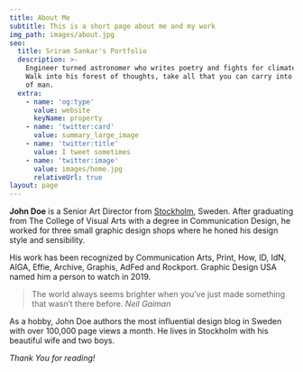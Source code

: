 ```yaml
---
title: About Me
subtitle: This is a short page about me and my work
img_path: images/about.jpg
seo:
  title: Sriram Sankar's Portfolio
  description: >-
    Engineer turned astronomer who writes poetry and fights for climate action.
    Walk into his forest of thoughts, take all that you can carry into the realm
    of man. 
  extra:
    - name: 'og:type'
      value: website
      keyName: property
    - name: 'twitter:card'
      value: summary_large_image
    - name: 'twitter:title'
      value: I tweet sometimes
    - name: 'twitter:image'
      value: images/home.jpg
      relativeUrl: true
layout: page
---
```


**John Doe** is a Senior Art Director from [Stockholm](https://en.wikipedia.org/wiki/Stockholm), Sweden. After graduating from The College of Visual Arts with a degree in Communication Design, he worked for three small graphic design shops where he honed his design style and sensibility.

His work has been recognized by Communication Arts, Print, How, ID, IdN, AIGA, Effie, Archive, Graphis, AdFed and Rockport. Graphic Design USA named him a person to watch in 2019.

>The world always seems brighter when you’ve just made something that wasn’t there before. <cite>Neil Gaiman</cite>

As a hobby, John Doe authors the most influential design blog in Sweden with over 100,000 page views a month. He lives in Stockholm with his beautiful wife and two boys.

*Thank You for reading!*
